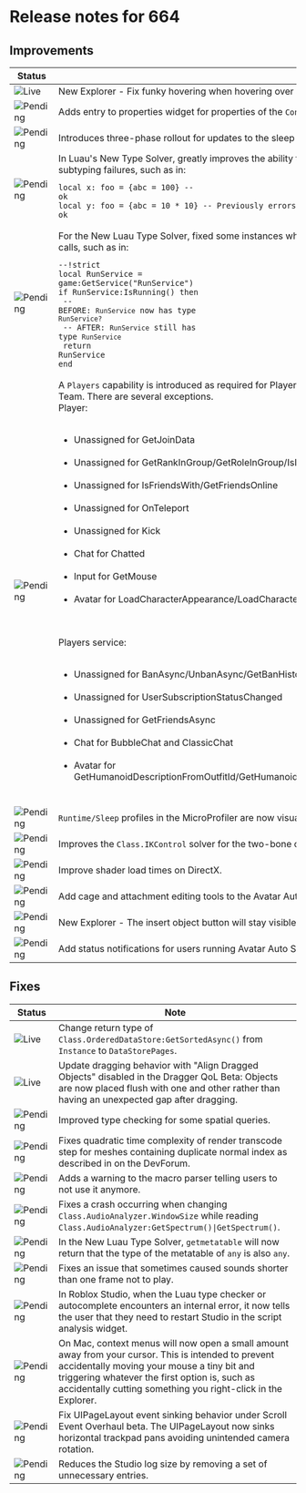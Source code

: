 # Release notes for 664

## Improvements

| Status | Note |
|--------|------|
| ![Live](https://img.shields.io/badge/Live-009E57?style=flat)  | New Explorer - Fix funky hovering when hovering over a dropdown item or search box. |
| ![Pending](https://img.shields.io/badge/Pending-DEA517?style=flat)  | Adds entry to properties widget for properties of the <code>Content</code> type. |
| ![Pending](https://img.shields.io/badge/Pending-DEA517?style=flat)  | Introduces three-phase rollout for updates to the sleep system. |
| ![Pending](https://img.shields.io/badge/Pending-DEA517?style=flat)  | In Luau's New Type Solver, greatly improves the ability to infer types of table literals, reducing the number of invariant subtyping failures, such as in:<br><pre><code>local x: foo = {abc = 100} -- ok<br>local y: foo = {abc = 10 * 10} -- Previously errors, now ok<br></code></pre> |
| ![Pending](https://img.shields.io/badge/Pending-DEA517?style=flat)  | For the New Luau Type Solver, fixed some instances where non-nil variables became <code>nil</code> after function or method calls, such as in:<br><pre><code>--!strict<br>local RunService = game:GetService("RunService")<br>if RunService:IsRunning() then<br>  -- BEFORE: `RunService` now has type `RunService?`<br>  -- AFTER: `RunService` still has type `RunService`<br>  return RunService<br>end<br></code></pre> |
| ![Pending](https://img.shields.io/badge/Pending-DEA517?style=flat)  | A <code>Players</code> capability is introduced as required for Players service, StarterPlayer service, Player, Teams service, and Team. There are several exceptions.<br>Player:<br><ul><br><li>Unassigned for GetJoinData</li><br><li>Unassigned for GetRankInGroup/GetRoleInGroup/IsInGroup</li><br><li>Unassigned for IsFriendsWith/GetFriendsOnline</li><br><li>Unassigned for OnTeleport</li><br><li>Unassigned for Kick</li><br><li>Chat for Chatted</li><br><li>Input for GetMouse</li><br><li>Avatar for LoadCharacterAppearance/LoadCharacterWithHumanoidDescription</li><br></ul><br>Players service:<br><ul><br><li>Unassigned for BanAsync/UnbanAsync/GetBanHistoryAsync</li><br><li>Unassigned for UserSubscriptionStatusChanged</li><br><li>Unassigned for GetFriendsAsync</li><br><li>Chat for BubbleChat and ClassicChat</li><br><li>Avatar for GetHumanoidDescriptionFromOutfitId/GetHumanoidDescriptionFromUserId/CreateHumanoidModelFromDescription</li><br></ul> |
| ![Pending](https://img.shields.io/badge/Pending-DEA517?style=flat)  | <code>Runtime/Sleep</code> profiles in the MicroProfiler are now visually semi-transparent. |
| ![Pending](https://img.shields.io/badge/Pending-DEA517?style=flat)  | Improves the <code>Class.IKControl</code> solver for the two-bone case. |
| ![Pending](https://img.shields.io/badge/Pending-DEA517?style=flat)  | Improve shader load times on DirectX. |
| ![Pending](https://img.shields.io/badge/Pending-DEA517?style=flat)  | Add cage and attachment editing tools to the Avatar Auto Setup tool. |
| ![Pending](https://img.shields.io/badge/Pending-DEA517?style=flat)  | New Explorer - The insert object button will stay visible while the insert object menu is open. |
| ![Pending](https://img.shields.io/badge/Pending-DEA517?style=flat)  | Add status notifications for users running Avatar Auto Setup. |
## Fixes

| Status | Note |
|--------|------|
| ![Live](https://img.shields.io/badge/Live-009E57?style=flat)  | Change return type of <code>Class.OrderedDataStore:GetSortedAsync()</code> from <code>Instance</code> to <code>DataStorePages</code>. |
| ![Live](https://img.shields.io/badge/Live-009E57?style=flat)  | Update dragging behavior with "Align Dragged Objects" disabled in the Dragger QoL Beta: Objects are now placed flush with one and other rather than having an unexpected gap after dragging. |
| ![Pending](https://img.shields.io/badge/Pending-DEA517?style=flat)  | Improved type checking for some spatial queries. |
| ![Pending](https://img.shields.io/badge/Pending-DEA517?style=flat)  | Fixes quadratic time complexity of render transcode step for meshes containing duplicate normal index as described in on the <a>DevForum</a>. |
| ![Pending](https://img.shields.io/badge/Pending-DEA517?style=flat)  | Adds a warning to the macro parser telling users to not use it anymore. |
| ![Pending](https://img.shields.io/badge/Pending-DEA517?style=flat)  | Fixes a crash occurring when changing <code>Class.AudioAnalyzer.WindowSize</code> while reading <code>Class.AudioAnalyzer:GetSpectrum()\|GetSpectrum()</code>. |
| ![Pending](https://img.shields.io/badge/Pending-DEA517?style=flat)  | In the New Luau Type Solver, <code>getmetatable</code> will now return that the type of the metatable of <code>any</code> is also <code>any</code>. |
| ![Pending](https://img.shields.io/badge/Pending-DEA517?style=flat)  | Fixes an issue that sometimes caused sounds shorter than one frame not to play. |
| ![Pending](https://img.shields.io/badge/Pending-DEA517?style=flat)  | In Roblox Studio, when the Luau type checker or autocomplete encounters an internal error, it now tells the user that they need to restart Studio in the script analysis widget. |
| ![Pending](https://img.shields.io/badge/Pending-DEA517?style=flat)  | On Mac, context menus will now open a small amount away from your cursor. This is intended to prevent accidentally moving your mouse a tiny bit and triggering whatever the first option is, such as accidentally cutting something you right-click in the Explorer. |
| ![Pending](https://img.shields.io/badge/Pending-DEA517?style=flat)  | Fix UIPageLayout event sinking behavior under Scroll Event Overhaul beta. The UIPageLayout now sinks horizontal trackpad pans avoiding unintended camera rotation. |
| ![Pending](https://img.shields.io/badge/Pending-DEA517?style=flat)  | Reduces the Studio log size by removing a set of unnecessary entries. |
